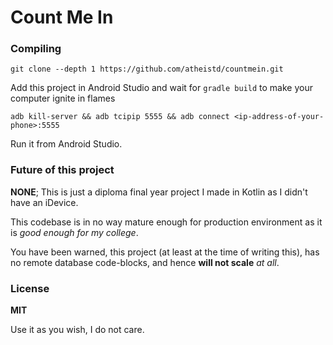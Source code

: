 # Count Me In

### Compiling

`git clone --depth 1 https://github.com/atheistd/countmein.git`

Add this project in Android Studio and wait for `gradle build` to make your computer ignite in flames

`adb kill-server && adb tcipip 5555 && adb connect <ip-address-of-your-phone>:5555`

Run it from Android Studio.



### Future of this project

**NONE**; This is just a diploma final year project I made in Kotlin as I didn't have an iDevice.

This codebase is in no way mature enough for production environment
as it is *good enough for my college*.

You have been warned, this project (at least at the time of writing this),
has no remote database code-blocks, and hence **will not scale** *at all*.


### License

**MIT**

Use it as you wish,
I do not care.
